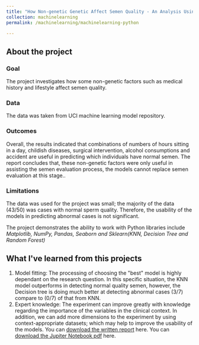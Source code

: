 ```yaml
---
title: "How Non-genetic Genetic Affect Semen Quality - An Analysis Using Simple Machine Learning Models"
collection: machinelearning
permalink: /machinelearning/machinelearning-python

---
```

## About the project
### Goal
 The project investigates how some non-genetic factors such as medical history and lifestyle affect semen quality.
### Data
  The data was taken from UCI machine learning model repository.
### Outcomes
  Overall, the results indicated that combinations of numbers of hours sitting in a day, childish diseases, surgical intervention, alcohol consumptions and accident are useful in predicting which individuals have normal semen. The report concludes that, these non-genetic factors were only useful in assisting the semen evaluation process, the models cannot replace semen evaluation at this stage..
### Limitations
  The data was used for the project was small; the majority of the data (43/50) was cases with normal sperm quality. Therefore, the usability of the models in predicting abnormal cases is not significant.

The project demonstrates the ability to work with Python libraries include *Matplotlib, NumPy, Pandas, Seaborn and Sklearn(KNN, Decision Tree and Random Forest)*

## What  I've learned from this projects
  1. Model fitting:
    The processing of choosing the "best" model is highly dependant on the research question. In this specific situation, the KNN model outperforms in detecting normal quality semen, however, the Decision tree is doing much better at detecting abnormal cases (3/7) compare to (0/7) of that from KNN.  
  2. Expert knowledge:
    The experiment can improve greatly with knowledge regarding the importance of the variables in the clinical context. In addition, we can add more dimensions to the experiment by using context-appropriate datasets; which may help to improve the usability of the models.
You can [download the written report](https://minhphan88.github.io/assets/mlreport1.pdf) here.
You can [download the Jupiter Notebook pdf](https://minhphan88.github.io/assets/mlcode1.pdf) here.
